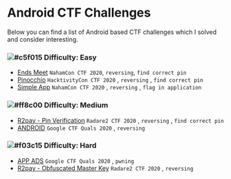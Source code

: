 # Android CTF Challenges
Below you can find a list of Android based CTF challenges which I solved and consider interesting.

### ![#c5f015](https://via.placeholder.com/15/c5f015/000000?text=+) Difficulty: Easy
- [Ends Meet](https://github.com/Fineas/Me-CTF/tree/master/android_challenges/challenges/Ends%20Meet) `NahamCon CTF 2020`, `reversing`, `find correct pin`
- [Pinocchio](https://github.com/Fineas/Me-CTF/tree/master/android_challenges/challenges/Pinocchio) `HacktivityCon CTF 2020` , `reversing` , `find correct pin`
- [Simple App](https://github.com/Fineas/Me-CTF/tree/master/android_challenges/challenges/Simple%20App) `NahamCon CTF 2020` , `reversing` , `flag in application`

### ![#ff8c00](https://via.placeholder.com/15/ff8c00/000000?text=+) Difficulty: Medium
- [R2pay - Pin Verification](https://github.com/Fineas/Me-CTF/tree/master/android_challenges/challenges/R2pay%20-%20Pin%20Verification) `Radare2 CTF 2020` , `reversing` , `find correct pin`
- [ANDROID](https://github.com/Fineas/Me-CTF/tree/master/android_challenges/challenges/ANDROID) `Google CTF Quals 2020` , `reversing`

### ![#f03c15](https://via.placeholder.com/15/f03c15/000000?text=+) Difficulty: Hard
- [APP ADS](https://github.com/Fineas/Me-CTF/tree/master/android_challenges/challenges/APP%20ADS) `Google CTF Quals 2020` , `pwning`
- [R2pay - Obfuscated Master Key](https://github.com/Fineas/Me-CTF/tree/master/android_challenges/challenges/R2pay%20-%20Obfuscated%20Master%20Key) `Radare2 CTF 2020` , `reversing`
